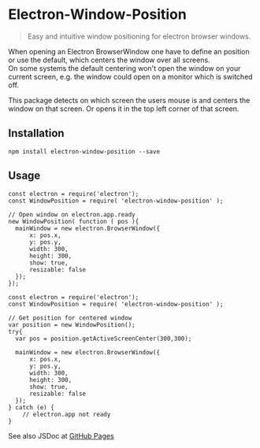 # Electron-Window-Position
>
> Easy and intuitive window positioning for electron browser windows.
>

When opening an Electron BrowserWindow one have to define an position or use the default, which centers the
window over all screens.  
On some systems the default centering won't open the window on your current screen, e.g. the window could open on a monitor 
which is switched off.

This package detects on which screen the users mouse is and centers the window on that screen. Or opens it in the top
left corner of that screen.

## Installation
```
npm install electron-window-position --save
```

## Usage
```node
const electron = require('electron');
const WindowPosition = require( 'electron-window-position' );

// Open window on electron.app.ready
new WindowPosition( function ( pos ){
  mainWindow = new electron.BrowserWindow({
      x: pos.x, 
      y: pos.y,
      width: 300,
      height: 300,
      show: true,
      resizable: false
  });
});
```

```node
const electron = require('electron');
const WindowPosition = require( 'electron-window-position' );

// Get position for centered window
var position = new WindowPosition();
try{
  var pos = position.getActiveScreenCenter(300,300);
  
  mainWindow = new electron.BrowserWindow({
      x: pos.x, 
      y: pos.y,
      width: 300,
      height: 300,
      show: true,
      resizable: false
  });
} catch (e) {
	// electron.app not ready
}

```

See also JSDoc at [GitHub Pages](https://kimbtech.github.io/electron-window-position/WindowPosition.html)

